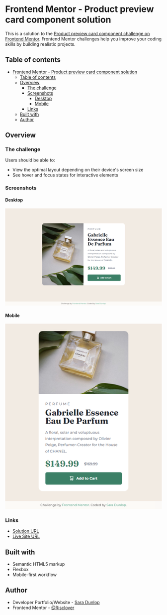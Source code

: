 # Frontend Mentor - Product preview card component solution

This is a solution to the [Product preview card component challenge on Frontend Mentor](https://www.frontendmentor.io/challenges/product-preview-card-component-GO7UmttRfa). Frontend Mentor challenges help you improve your coding skills by building realistic projects.

## Table of contents

- [Frontend Mentor - Product preview card component solution](#frontend-mentor---product-preview-card-component-solution)
  - [Table of contents](#table-of-contents)
  - [Overview](#overview)
    - [The challenge](#the-challenge)
    - [Screenshots](#screenshots)
      - [Desktop](#desktop)
      - [Mobile](#mobile)
    - [Links](#links)
  - [Built with](#built-with)
  - [Author](#author)

## Overview

### The challenge

Users should be able to:

- View the optimal layout depending on their device's screen size
- See hover and focus states for interactive elements

### Screenshots

#### Desktop

![](./images/desktop_screenshot.png)

#### Mobile

![](./images/mobile_screenshot.png)

### Links

- [Solution URL](https://www.frontendmentor.io/solutions/product-preview-card-component-pPxoAuUp8s)
- [Live Site URL](https://risclover.github.io/product-preview-card-component/)

## Built with

- Semantic HTML5 markup
- Flexbox
- Mobile-first workflow

## Author

- Developer Portfolio/Website - [Sara Dunlop](https://risclover.github.io)
- Frontend Mentor - [@Risclover](https://www.frontendmentor.io/profile/Risclover)
